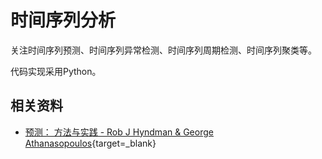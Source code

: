 # 时间序列分析

关注时间序列预测、时间序列异常检测、时间序列周期检测、时间序列聚类等。

代码实现采用Python。

## 相关资料

* [预测： 方法与实践 - Rob J Hyndman & George Athanasopoulos](https://otexts.com/fppcn/what-can-be-forecast.html){target=_blank}


